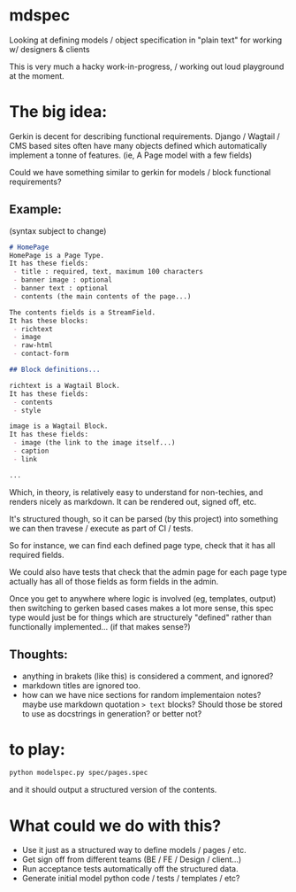 # mdspec
Looking at defining models / object specification in "plain text" for working w/ designers &amp; clients


This is very much a hacky work-in-progress, / working out loud playground at the moment. 

# The big idea:

Gerkin is decent for describing functional requirements.
Django / Wagtail / CMS based sites often have many objects defined
which automatically implement a tonne of features. (ie, A Page model
with a few fields)

Could we have something similar to gerkin for models / block functional requirements?

## Example:
(syntax subject to change)

```markdown
# HomePage
HomePage is a Page Type.
It has these fields:
 - title : required, text, maximum 100 characters
 - banner image : optional
 - banner text : optional
 - contents (the main contents of the page...)

The contents fields is a StreamField.
It has these blocks:
 - richtext
 - image
 - raw-html
 - contact-form

## Block definitions...

richtext is a Wagtail Block.
It has these fields:
 - contents
 - style

image is a Wagtail Block.
It has these fields:
 - image (the link to the image itself...)
 - caption
 - link

...
```

Which, in theory, is relatively easy to understand for non-techies,
and renders nicely as markdown.  It can be rendered out, signed off,
etc.

It's structured though, so it can be parsed (by this project) into
something we can then travese / execute as part of CI / tests.

So for instance, we can find each defined page type, check that it
has all required fields.

We could also have tests that check that the admin page for each page
type actually has all of those fields as form fields in the admin.

Once you get to anywhere where logic is involved (eg, templates, output)
then switching to gerken based cases makes a lot more sense, this
spec type would just be for things which are structurely "defined" rather
than functionally implemented... (if that makes sense?)

## Thoughts:

- anything in brakets (like this) is considered a comment, and ignored?
- markdown titles are ignored too.
- how can we have nice sections for random implementaion notes?
  maybe use markdown quotation `> text` blocks?  Should those be
  stored to use as docstrings in generation? or better not?

# to play:


```sh
python modelspec.py spec/pages.spec
```
and it should output a structured version of the contents.

# What could we do with this?

- Use it just as a structured way to define models / pages / etc.
- Get sign off from different teams (BE / FE / Design / client...)
- Run acceptance tests automatically off the structured data.
- Generate initial model python code / tests / templates / etc?
